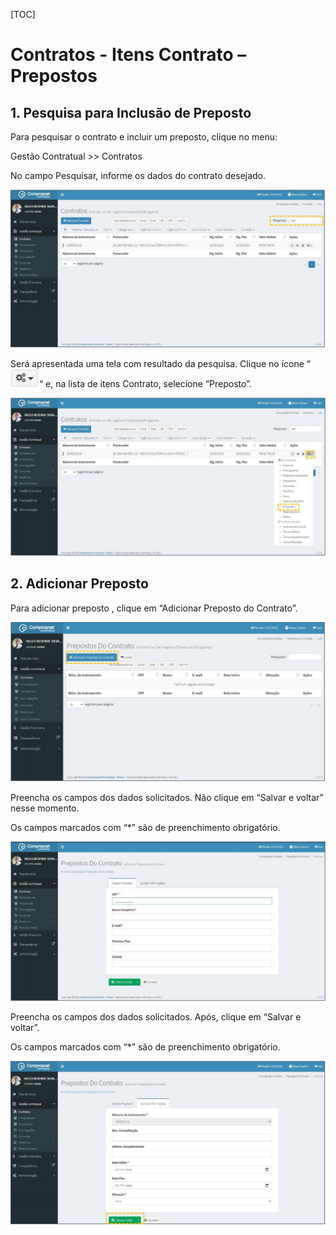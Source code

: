 [TOC]

# Contratos - Itens Contrato – Prepostos

## 1. Pesquisa para Inclusão de Preposto

Para pesquisar o contrato e incluir um preposto, clique no menu:

Gestão Contratual >> Contratos

No campo Pesquisar, informe os dados do contrato desejado.

![FIGURA 1 - Pesquisa de Contratos](./images/figura1.JPG)

Será apresentada uma tela com resultado da pesquisa.
Clique no ícone “![configurar](../../../icons/configurar.JPG)“ e, na lista de itens Contrato, selecione
“Preposto”.

![FIGURA 2 - Seleção de Itens de Contrato](./images/figura2.JPG)

## 2. Adicionar Preposto

Para adicionar preposto , clique em “Adicionar Preposto do Contrato”.

![FIGURA 3 - Adicionar Padrão](./images/figura3.JPG)

Preencha os campos dos dados solicitados. Não clique em
“Salvar e voltar” nesse momento.

Os campos marcados com “*” são de preenchimento obrigatório.

![FIGURA 4 - Inclusão de Dados Preposto](./images/figura4.JPG)

Preencha os campos dos dados solicitados. Após, clique em
“Salvar e voltar”.

Os campos marcados com “*” são de preenchimento obrigatório.

![FIGURA 5 - Inclusão de Dados Preposto](./images/figura5.JPG)

